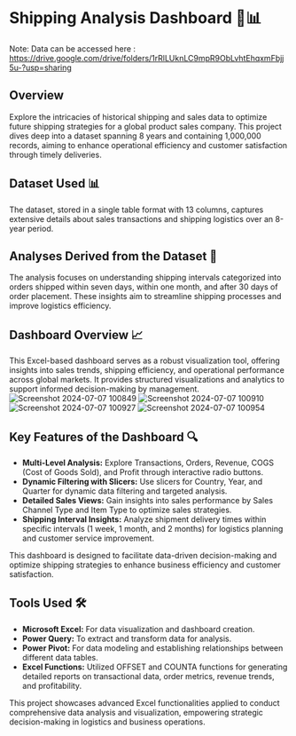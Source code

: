 # Shipping Analysis Dashboard 🚢📊
Note: Data can be accessed here : https://drive.google.com/drive/folders/1rRlLUknLC9mpR9ObLvhtEhqxmFbjj5u-?usp=sharing

## Overview
Explore the intricacies of historical shipping and sales data to optimize future shipping strategies for a global product sales company. This project dives deep into a dataset spanning 8 years and containing 1,000,000 records, aiming to enhance operational efficiency and customer satisfaction through timely deliveries.

## Dataset Used 📊
The dataset, stored in a single table format with 13 columns, captures extensive details about sales transactions and shipping logistics over an 8-year period.

## Analyses Derived from the Dataset 📝
The analysis focuses on understanding shipping intervals categorized into orders shipped within seven days, within one month, and after 30 days of order placement. These insights aim to streamline shipping processes and improve logistics efficiency.

## Dashboard Overview 📈
This Excel-based dashboard serves as a robust visualization tool, offering insights into sales trends, shipping efficiency, and operational performance across global markets. It provides structured visualizations and analytics to support informed decision-making by management.
![Screenshot 2024-07-07 100849](https://github.com/Vishnupriyaeupuri/EDA-Dashboarding-projects/assets/112987407/c282b986-7737-4bd2-a634-b7b2776ac70a)
![Screenshot 2024-07-07 100910](https://github.com/Vishnupriyaeupuri/EDA-Dashboarding-projects/assets/112987407/48596080-8058-43ff-b9ba-e21a7c75c435)
![Screenshot 2024-07-07 100927](https://github.com/Vishnupriyaeupuri/EDA-Dashboarding-projects/assets/112987407/973bb42a-9c64-444f-a1ee-aff43639b32a)
![Screenshot 2024-07-07 100954](https://github.com/Vishnupriyaeupuri/EDA-Dashboarding-projects/assets/112987407/5b87b3d8-b96e-4d35-a864-c7989c4e1c63)

## Key Features of the Dashboard 🔍
- **Multi-Level Analysis:** Explore Transactions, Orders, Revenue, COGS (Cost of Goods Sold), and Profit through interactive radio buttons.
- **Dynamic Filtering with Slicers:** Use slicers for Country, Year, and Quarter for dynamic data filtering and targeted analysis.
- **Detailed Sales Views:** Gain insights into sales performance by Sales Channel Type and Item Type to optimize sales strategies.
- **Shipping Interval Insights:** Analyze shipment delivery times within specific intervals (1 week, 1 month, and 2 months) for logistics planning and customer service improvement.

This dashboard is designed to facilitate data-driven decision-making and optimize shipping strategies to enhance business efficiency and customer satisfaction.

## Tools Used 🛠️
- **Microsoft Excel:** For data visualization and dashboard creation.
- **Power Query:** To extract and transform data for analysis.
- **Power Pivot:** For data modeling and establishing relationships between different data tables.
- **Excel Functions:** Utilized OFFSET and COUNTA functions for generating detailed reports on transactional data, order metrics, revenue trends, and profitability.

This project showcases advanced Excel functionalities applied to conduct comprehensive data analysis and visualization, empowering strategic decision-making in logistics and business operations.
